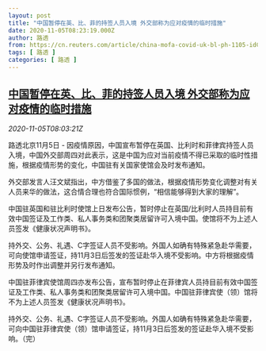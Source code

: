 ```yaml
---
layout: post
title: "中国暂停在英、比、菲的持签人员入境 外交部称为应对疫情的临时措施"
date: 2020-11-05T08:23:19.000Z
author: 路透
from: https://cn.reuters.com/article/china-mofa-covid-uk-bl-ph-1105-idCNKBS27L0UW
tags: [ 路透 ]
categories: [ 路透 ]
---
```

<!--1604564599000-->
[中国暂停在英、比、菲的持签人员入境 外交部称为应对疫情的临时措施](https://cn.reuters.com/article/china-mofa-covid-uk-bl-ph-1105-idCNKBS27L0UW)
------

<div>
<div><i>2020-11-05T08:03:21Z</i></div><p>路透北京11月5日 - 因疫情原因，中国宣布暂停在英国、比利时和菲律宾持签人员入境，中国外交部周四对此表示，这是中国为应对当前疫情不得已采取的临时性措施，根据疫情形势的变化，中国驻有关国家使馆会及时发布通知。</p><p>外交部发言人汪文斌指出，中方借鉴了多国的做法，根据疫情形势变化调整对有关人员来华的做法，这合情合理也符合国际惯例，“相信能够得到大家的理解”。</p><p>中国驻英国和驻比利时使馆上日发布公告，暂时停止在英国/比利时人员持目前有效中国签证及工作类、私人事务类和团聚类居留许可入境中国。使馆将不为上述人员签发《健康状况声明书》。</p><p>持外交、公务、礼遇、C字签证人员不受影响。外国人如确有特殊紧急赴华需要，可向使馆申请签证，持11月3日后签发的签证赴华入境不受影响。中方将根据疫情形势及时作出调整并另行发布通知。</p><p>中国驻菲律宾使馆周四亦发布公告，宣布暂时停止在菲律宾人员持目前有效中国签证及工作类、私人事务类和团聚类居留许可入境中国。中国驻菲律宾使（领）馆将不为上述人员签发《健康状况声明书》。 　</p><p>持外交、公务、礼遇、C字签证人员不受影响。外国人如确有特殊紧急赴华需要，可向中国驻菲律宾使（领）馆申请签证，持11月3日后签发的签证赴华入境不受影响。（完）</p>
</div>
